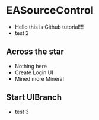 # EASourceControl
- Hello this is Github tutorial!!!
- test 2

## Across the star
- Nothing here
- Create Login UI
- Mined more Mineral

## Start UIBranch
- test 3

